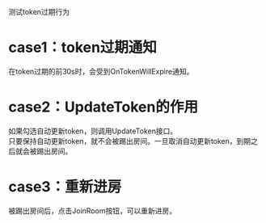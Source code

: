 测试token过期行为

# case1：token过期通知
在token过期的前30s时，会受到OnTokenWillExpire通知。

# case2：UpdateToken的作用
如果勾选自动更新token，则调用UpdateToken接口。  
只要保持自动更新token，就不会被踢出房间。一旦取消自动更新token，到期之后就会被踢出房间。  

# case3：重新进房
被踢出房间后，点击JoinRoom按钮，可以重新进房。  


